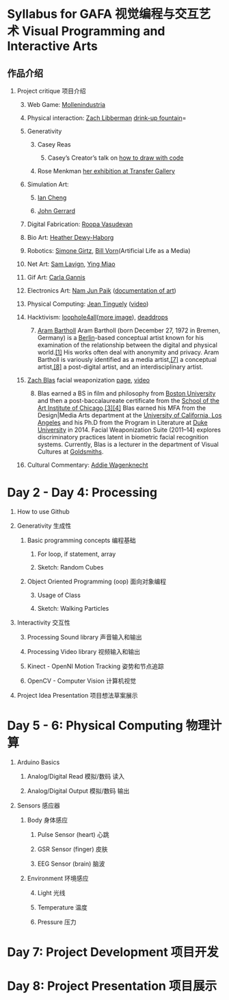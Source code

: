 # Syllabus for GAFA 视觉编程与交互艺术 Visual Programming and Interactive Arts

## 作品介绍

1. Project critique 项目介绍

    3. Web Game: [Mollenindustria](http://www.molleindustria.org/) 

    4. Physical interaction: [Zach Libberman](http://thesystemis.com/)   [drink-up fountain](https://www.youtube.com/watch?v=bl_0BfPlJYc)=

    5. Generativity

        3. Casey Reas

            5. Casey’s Creator’s talk on [how to draw with code](https://www.youtube.com/watch?v=_8DMEHxOLQE)

        4. Rose Menkman [her exhibition at Transfer Gallery](http://transfergallery.com/behind-white-shadows-rosa-menkman/)

    6. Simulation Art:

        5. [Ian Cheng](http://www.iancheng.com/)

        6. [John Gerrard](http://www.johngerrard.net/) 

    7. Digital Fabrication: [Roopa Vasudevan](http://rouxpz.com/) 

    8. Bio Art: [Heather Dewy-Haborg](http://deweyhagborg.com/)  

    9. Robotics: [Simone Girtz](https://www.youtube.com/channel/UC3KEoMzNz8eYnwBC34RaKCQ), [Bill Vorn](http://billvorn.concordia.ca/menuall.html)(Artificial Life as a Media) 

    10. Net Art: [Sam Lavign](http://lav.io/), [Ying Miao](https://www.thedeadpixelofmyeye.com/)  

    11. Gif Art: [Carla Gannis](http://www.carlagannis.com/) 

    12. Electronics Art: [Nam Jun Paik](http://www.paikstudios.com/) ([documentation of art](http://zhenzhenqi.com/NMA3012/namjunepaik/)) 

    13. Physical Computing: [Jean Tinguely](http://www.theartstory.org/artist-tinguely-jean.htm) ([video](https://www.youtube.com/watch?v=P6XlaeDJ_sE&t=80s)) 

    14. Hacktivism: [loophole4all](http://loophole4all.com/)([more image](https://www.flickr.com/photos/paolocirio/albums/72157669876754813/with/28646642164/)), [deaddrops](https://deaddrops.com/)

        7. [Aram Bartholl](http://datenform.de/index.html) Aram Bartholl (born December 27, 1972 in Bremen, Germany) is a [Berlin](https://en.wikipedia.org/wiki/Berlin)-based conceptual artist known for his examination of the relationship between the digital and physical world.[[1]](https://en.wikipedia.org/wiki/Aram_Bartholl#cite_note-1) His works often deal with anonymity and privacy. Aram Bartholl is variously identified as a media artist,[[7]](https://en.wikipedia.org/wiki/Aram_Bartholl#cite_note-7) a conceptual artist,[[8]](https://en.wikipedia.org/wiki/Aram_Bartholl#cite_note-8) a post-digital artist, and an interdisciplinary artist.

    15. [Zach Blas](http://www.zachblas.info/) facial weaponization [page](http://www.zachblas.info/works/facial-weaponization-suite/), [video](https://vimeo.com/57882032) 

        8. Blas earned a BS in film and philosophy from [Boston University](https://en.wikipedia.org/wiki/Boston_University) and then a post-baccalaureate certificate from the [School of the Art Institute of Chicago](https://en.wikipedia.org/wiki/School_of_the_Art_Institute_of_Chicago).[[3]](https://en.wikipedia.org/wiki/Zach_Blas#cite_note-3)[[4]](https://en.wikipedia.org/wiki/Zach_Blas#cite_note-4) Blas earned his MFA from the Design|Media Arts department at the [University of California, Los Angeles](https://en.wikipedia.org/wiki/University_of_California,_Los_Angeles) and his Ph.D from the Program in Literature at [Duke University](https://en.wikipedia.org/wiki/Duke_University) in 2014. Facial Weaponization Suite (2011–14) explores discriminatory practices latent in biometric facial recognition systems. Currently, Blas is a lecturer in the department of Visual Cultures at [Goldsmiths](https://en.wikipedia.org/wiki/Goldsmiths,_University_of_London).

    16. Cultural Commentary: [Addie Wagenknecht](http://www.placesiveneverbeen.com/) 

# Day 2 - Day 4: Processing

1. How to use Github

2. Generativity 生成性

    1. Basic programming concepts 编程基础

        1. For loop, if statement, array

        2. Sketch: Random Cubes

    2. Object Oriented Programming (oop) 面向对象编程

        3. Usage of Class

        4. Sketch: Walking Particles

3. Interactivity 交互性

    3. Processing Sound library 声音输入和输出

    4. Processing Video library 视频输入和输出

    5. Kinect - OpenNI Motion Tracking 姿势和节点追踪

    6. OpenCV - Computer Vision 计算机视觉

4. Project Idea Presentation  项目想法草案展示

# Day 5 - 6: Physical Computing 物理计算 

1. Arduino Basics 

    1. Analog/Digital Read 模拟/数码 读入

    2. Analog/Digital Output 模拟/数码 输出

2. Sensors 感应器

    1. Body 身体感应

        1. Pulse Sensor (heart) 心跳

        2. GSR Sensor (finger) 皮肤

        3. EEG Sensor (brain) 脑波

    2. Environment 环境感应

        4. Light 光线

        5. Temperature 温度

        6. Pressure 压力

# Day 7: Project Development 项目开发

# Day 8: Project Presentation 项目展示

